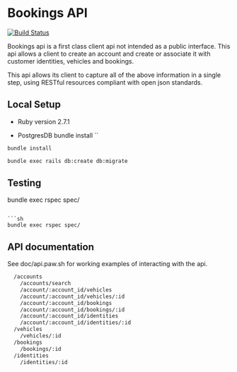 # Bookings API

[![Build Status](https://travis-ci.org/phanyzewski/bookings_api.svg?branch=master)](https://travis-ci.org/phanyzewski/bookings_api)

Bookings api is a first class client api not intended as a public interface.
This api allows a client to create an account and create or associate it with customer identities, vehicles and bookings.

This api allows its client to capture all of the above information in a single step, using RESTful resources compliant with open json standards.

## Local Setup

* Ruby version 2.7.1

* PostgresDB
bundle install
``

```sh
bundle install
```

```sh
bundle exec rails db:create db:migrate
```

## Testing
bundle exec rspec spec/
```

```sh
bundle exec rspec spec/
```

## API documentation

See doc/api.paw.sh for working examples of interacting with the api.
```sh
  /accounts
    /accounts/search
    /account/:account_id/vehicles
    /account/:account_id/vehicles/:id
    /account/:account_id/bookings
    /account/:account_id/bookings/:id
    /account/:account_id/identities
    /account/:account_id/identities/:id
  /vehicles
    /vehicles/:id
  /bookings
    /bookings/:id
  /identities
    /identities/:id
```
